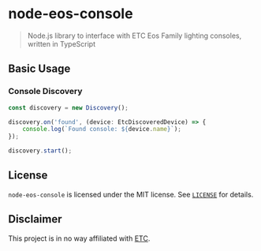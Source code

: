 # node-eos-console

> Node.js library to interface with ETC Eos Family lighting consoles, written in TypeScript

## Basic Usage

### Console Discovery

```ts
const discovery = new Discovery();

discovery.on('found', (device: EtcDiscoveredDevice) => {
    console.log(`Found console: ${device.name}`);
});

discovery.start();
```

## License

`node-eos-console` is licensed under the MIT license. See [`LICENSE`](https://github.com/douglasfinlay/node-eos-console/blob/main/LICENSE) for details.

## Disclaimer

This project is in no way affiliated with [ETC](https://www.etcconnect.com/).
